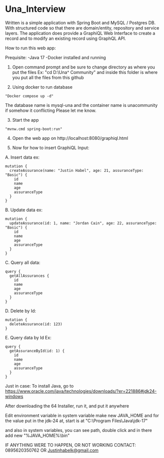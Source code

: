 # Una_Interview
Written is a simple application with Spring Boot and MySQL / Postgres DB. With structured code so that there are domain/entity, repository and service layers. The application does provide a GraphiQL Web Interface to create a record and to modify an existing record using GraphQL API. 

How to run this web app: 

Prequisite: 
-Java 17
-Docker installed and running 

1. Open command prompt and be sure to change directory as where you put the files
Ex: "cd D:\Una^ Community\" and inside this folder is where you put all the files from this github

2. Using docker to run database
```
"Docker compose up -d" 
```
The database name is mysql-una and the container name 
is unacommunity if somehow it conflicting Please let me know. 

3. Start the app
```
"mvnw.cmd spring-boot:run"
```
4. Open the web app on http://localhost:8080/graphiql.html
  
5. Now for how to insert GraphiQL Input: 

A. Insert data ex:
```
mutation {
  createAssurance(name: "Justin Habel", age: 21, assuranceType: "Basic") {
    id
    name
    age
    assuranceType
  }
}
```
B. Update data ex:
```
mutation {
  updateAssurance(id: 1, name: "Jordan Cain", age: 22, assuranceType: "Basic") {
    id
    name
    age
    assuranceType
  }
}
```
C. Query all data:
```
query {
  getAllAssurances {
    id
    name
    age
    assuranceType
  }
}
```
D. Delete by Id:
```
mutation {
  deleteAssurance(id: 123)
}
```
E. Query data by Id Ex:
```
query {
  getAssuranceById(id: 1) {
    id
    name
    age
    assuranceType
  }
}
```

Just in case:
To install Java, go to https://www.oracle.com/java/technologies/downloads/?er=221886#jdk24-windows

After downloading the 64 Installer, run it, and put it anywhere

Edit environment variable in system variable make new JAVA_HOME and for the value
put in the jdk-24 at, start is at "C:\Program Files\Java\jdk-17"

and also in system variables, you can see path, double click and in there add new
"%JAVA_HOME%\bin"


IF ANYTHING WERE TO HAPPEN, OR NOT WORKING CONTACT: 0895620350762 OR
Justinhabelk@gmail.com
